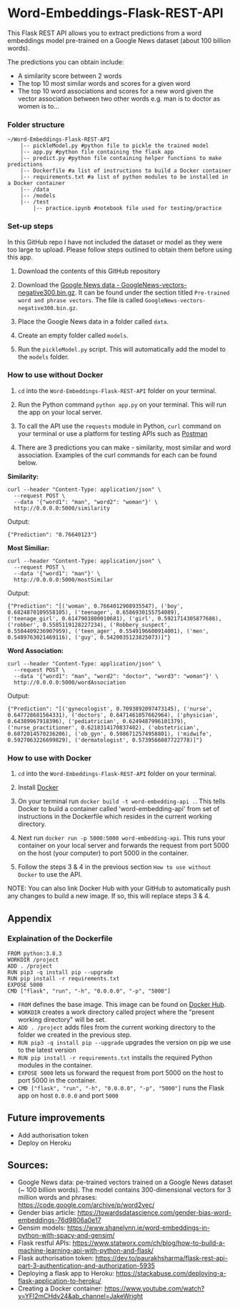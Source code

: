 # Word-Embeddings-Flask-REST-API

This Flask REST API allows you to extract predictions from a word embeddings model pre-trained on a Google News dataset (about 100 billion words). 

The predictions you can obtain include: 
- A similarity score between 2 words
- The top 10 most similar words and scores for a given word
- The top 10 word associations and scores for a new word given the vector association between two other words e.g. man is to doctor as women is to...
         


### Folder structure

```
~/Word-Embeddings-Flask-REST-API
    |-- pickleModel.py #python file to pickle the trained model
    |-- app.py #python file containing the flask app
    |-- predict.py #python file containing helper functions to make predictions
    |-- Dockerfile #a list of instructions to build a Docker container
    |-- requirements.txt #a list of python modules to be installed in a Docker container
    |-- /data
    |-- /models
    |-- /test
        |-- practice.ipynb #notebook file used for testing/practice
```

### Set-up steps

In this GitHub repo I have not included the dataset or model as they were too large to upload. Please follow steps outlined to obtain them before using this app.

1) Download the contents of this GitHub repository

2) Download the [Google News data - GoogleNews-vectors-negative300.bin.gz](https://code.google.com/archive/p/word2vec/). It can be found under the section titled `Pre-trained word and phrase vectors`. The file is called `GoogleNews-vectors-negative300.bin.gz`. 

3) Place the Google News data in a folder called `data`. 

4) Create an empty folder called `models`. 

5) Run the `pickleModel.py` script. This will automatically add the model to the `models` folder. 


### How to use without Docker
 
1) `cd` into the `Word-Embeddings-Flask-REST-API` folder on your terminal. 

2) Run the Python command `python app.py` on your terminal. This will run the app on your local server.

3) To call the API use the `requests` module in Python, `curl` command on your terminal or use a platform for testing APIs such as [Postman](https://www.postman.com/)

4) There are 3 predictions you can make - similarity, most similar and word association. Examples of the curl commands for each can be found below. 


**Similarity:**

```
curl --header "Content-Type: application/json" \
  --request POST \
  --data '{"word1": "man", "word2": "woman"}' \
  http://0.0.0.0:5000/similarity
```

Output: 

```
{"Prediction": "0.76640123"}
```


**Most Similiar:**

```
curl --header "Content-Type: application/json" \
  --request POST \
  --data '{"word1": "man"}' \
  http://0.0.0.0:5000/mostSimilar
```

Output:

```
{"Prediction": "[('woman', 0.7664012908935547), ('boy', 0.6824870109558105), ('teenager', 0.6586930155754089), ('teenage_girl', 0.6147903800010681), ('girl', 0.5921714305877686), ('robber', 0.5585119128227234), ('Robbery_suspect', 0.5584409236907959), ('teen_ager', 0.5549196600914001), ('men', 0.5489763021469116), ('guy', 0.5420035123825073)]"}

```


**Word Association:**

```
curl --header "Content-Type: application/json" \
  --request POST \
  --data '{"word1": "man", "word2": "doctor", "word3": "woman"}' \
  http://0.0.0.0:5000/wordAssociation
```

Output:

```
{"Prediction": "[('gynecologist', 0.7093892097473145), ('nurse', 0.647728681564331), ('doctors', 0.6471461057662964), ('physician', 0.64389967918396), ('pediatrician', 0.6249487996101379), ('nurse_practitioner', 0.6218314170837402), ('obstetrician', 0.6072014570236206), ('ob_gyn', 0.5986712574958801), ('midwife', 0.5927063226699829), ('dermatologist', 0.5739566087722778)]"}
```

### How to use with Docker

1) `cd` into the `Word-Embeddings-Flask-REST-API` folder on your terminal. 

2) Install [Docker](https://docs.docker.com/get-docker/)

3) On your terminal run `docker build -t word-embedding-api .`. This tells Docker to build a container called 'word-embedding-api' from set of instructions in the Dockerfile which resides in the current working directory. 

4) Next run `docker run -p 5000:5000 word-embedding-api`. This runs your container on your local server and forwards the request from port 5000 on the host (your computer) to port 5000 in the container. 

5) Follow the steps 3 & 4 in the previous section `How to use without Docker` to use the API. 


NOTE: You can also link Docker Hub with your GitHub to automatically push any changes to build a new image. If so, this will replace steps 3 & 4.  


## Appendix

### Explaination of the Dockerfile 
```
FROM python:3.8.3
WORKDIR /project
ADD . /project
RUN pip3 -q install pip --upgrade
RUN pip install -r requirements.txt
EXPOSE 5000
CMD ["flask", "run", "-h", "0.0.0.0", "-p", "5000"]
```

- `FROM` defines the base image. This image can be found on [Docker Hub](https://hub.docker.com/).
- `WORKDIR` creates a work directory called project where the "present working directory" will be set.
- `ADD . /project` adds files from the current working directory to the folder we created in the previous step. 
- `RUN pip3 -q install pip --upgrade` upgrades the version on pip we use to the latest version
- `RUN pip install -r requirements.txt` installs the required Python modules in the container. 
- `EXPOSE 5000` lets us forward the request from port 5000 on the host to port 5000 in the container. 
- `CMD ["flask", "run", "-h", "0.0.0.0", "-p", "5000"]` runs the Flask app on host `0.0.0.0` and port `5000`


## Future improvements 

- Add authorisation token 
- Deploy on Heroku


## Sources: 

- Google News data: pe-trained vectors trained on a Google News dataset (~ 100 billion words). The model contains 300-dimensional vectors for 3 million words and phrases: https://code.google.com/archive/p/word2vec/
- Gender bias article: https://towardsdatascience.com/gender-bias-word-embeddings-76d9806a0e17
- Gensim models: https://www.shanelynn.ie/word-embeddings-in-python-with-spacy-and-gensim/
- Flask restful APIs: https://www.statworx.com/ch/blog/how-to-build-a-machine-learning-api-with-python-and-flask/
- Flask authorisation token: https://dev.to/paurakhsharma/flask-rest-api-part-3-authentication-and-authorization-5935
- Deploying a flask app to Heroku: https://stackabuse.com/deploying-a-flask-application-to-heroku/
- Creating a Docker container: https://www.youtube.com/watch?v=YFl2mCHdv24&ab_channel=JakeWright
